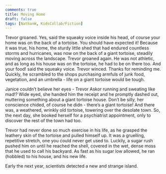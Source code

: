 ```yaml
---
comments: true
title: Moving Home
draft: false
tags: [NathanW, KidsCollab/Fiction]
---
```


Trevor groaned. Yes, said the squeaky voice inside his head, of course your home was on the back of a tortoise. You should have expected it! Because it was true, his home, the sturdy little shed that had endured countless storms and hurricanes, was now on the back of a giant tortoise, steadily moving across the landscape. Trevor groaned again. He was not athletic, and as long as his house was on the tortoise, he had to be on there too. And your food! said the squeaky voice. Trevor winced. Thanks for reminding me. Quickly, he scrambled to the shops purchasing armfuls of junk food, vegetation, and an umbrella - life on a giant tortoise would be tough.

Janice couldn’t believe her eyes - Trevor Askor running and sweating like mad!? Wide eyed, she handed him the receipt and he promptly dashed out, muttering something about a giant tortoise house. Don’t be silly, her conscience chided, of course he didn - there’s a giant tortoise! And there was, a weathered, wrinkly old tortoise, towering over the desolate town. So, the next day, she booked herself for a psychiatrist appointment, only to discover the rest of the town had too.

Trevor had never done so much exercise in his life, as he grasped the leathery skin of the tortoise and pulled himself up. It was a gruelling, repetitive stretch, one you could never get used to. Luckily, a sugar rush pushed him on until he reached the shell, covered in the wet, dense moss that he used to call his backyard. As fast as his sugar low allowed, he ran (hobbled) to his house, and his new life.

Early the next year, scientists detected a new and strange island.
